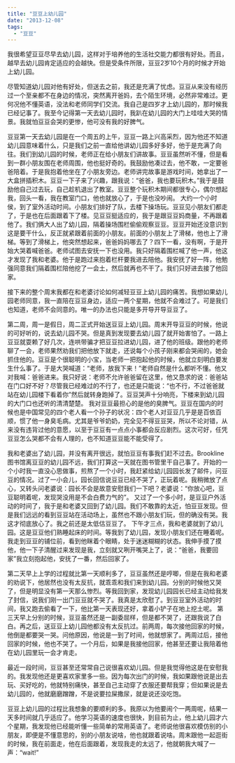 ```yaml
---
title: "豆豆上幼儿园"
date: "2013-12-08"
tags: 
  - "豆豆"
---
```


我很希望豆豆尽早去幼儿园，这样对于培养他的生活社交能力都很有好处。而且，越早去幼儿园肯定适应的会越快。但是受条件所限，豆豆2岁10个月的时候才开始上幼儿园。

尽管知道幼儿园对他有好处，但送去之前，我还是充满了忧虑。豆豆从来没有经历过一个至亲都不在身边的情况，突然离开爸妈，去个陌生环境，必然非常难过。更何况他不懂英语，没法和老师同学们交流。我自己是四岁才上幼儿园的，那时候我已经记事了。我至今记得第一天去幼儿园时，我趴在幼儿园的大门上哇哇大哭的情景。我就怕豆豆会哭的更惨，他可没有我的好脾气。

豆豆第一天去幼儿园是在一个周五的上午，豆豆一路上兴高采烈，因为他还不知道幼儿园意味着什么，只是我们之前一直给他讲幼儿园多好多好，他于是充满了向往。我们到幼儿园的时候，老师正在给小朋友们讲故事。豆豆虽然听不懂，但是看到一群小朋友围在老师周围，他也挺好奇的。我鼓励他凑过去，他不敢，一定要爸爸陪着。于是我抱着他坐在了小朋友旁边。老师讲完故事是游戏时间，她拿出了一大盒拼插积木。豆豆一下子来了兴趣，跟我说：“爸爸，我也要玩积木。”我于是鼓励他自己过去玩，自己趁机退出了教室。豆豆整个玩积木期间都很专心，偶尔想起我，回头一看，我在教室门口，他也就放心了，于是也没吵闹。 大约一个小时侯，到了室外活动时间。小朋友们排好了队，去楼下操场玩。豆豆见小朋友们都走了，于是也在后面跟着下了楼。见豆豆挺适应的，我于是跟豆豆妈商量，不再跟着他了。我们俩大人出了幼儿园，隔着操场围栏偷偷观察豆豆。豆豆开始还没意识到这是要干什么，反正就紧跟着前面的小朋友。前面的小朋友上了滑梯，他也上了滑梯。等到了滑梯上，他突然想起来，爸爸妈妈哪去了？四下一看，没有啊，于是开始大哭着喊爸爸。老师试图去安抚一下也没用。我只好隔着围栏喊了他一声，他这才发现了我和老婆。他于是跑过来抱着栏杆要我进去陪他。我安抚了好一阵，他勉强同意我们隔着围栏陪他挖了一会土，然后就再也不干了。我们只好进去接了他回家。

接下来的整个周末我都在和老婆讨论如何减轻豆豆上幼儿园的痛苦。我想如果幼儿园老师同意，我一直陪在豆豆身边，适应一两个星期，他就不会难过了。可是我们也知道，老师不会同意的。唯一的办法也只能是多开导开导豆豆了。

第二周，周一是假日，周二正式开始送豆豆上幼儿园。周末开导豆豆的时候，他说的可好听的，说去幼儿园不哭。但是真到发现要去幼儿园了就开始害怕了。一路上豆豆就耍赖了好几次，连哄带骗才把豆豆拉进幼儿园，进了他的班级。跟他的老师聊了一会，老师果然劝我们把他放下就走，还说每个小孩子刚来都会哭闹的，她会抓住他的。豆豆是个很聪明的小宝，当老师一把抱起他的时候，他就立刻明白要发生什么事了。于是大哭喊道：“老师，放我下来！”老师自然是什么都听不懂。他又对我喊：爸爸进来。我只好说：老师不允许爸爸留在这里，他又恳求的说：爸爸站在门口好不好？尽管我已经难过的不行了，也还是只能说：“也不行，不过爸爸就站在幼儿园楼下看着你”然后就转身跑掉了。豆豆哭声十分响亮，下楼来到幼儿园的大门口也还听的清清楚楚。 我对豆豆最担心的是他的臭脾气。豆豆在国内的时候也是中国常见的四个老人看一个孙子的状况：四个老人对豆豆几乎是是百依百顺，惯了他一身臭毛病。尤其是爷爷奶奶，完全见不得豆豆哭，所以不论对错，从来没有违背过他的意愿，以至于豆豆有一点点小事都会反应剧烈。这次可好，任凭豆豆怎么哭都不会有人理的，也不知道豆豆能不能受得了。

我和老婆出了幼儿园，并没有离开很远，就怕豆豆有事我们赶不过去。Brookline 图书馆离豆豆的幼儿园不远，我们打算这一天就在图书管里干自己事了。开始的一个小时我一直没心思做事，煎熬了一个小时，我赶紧给幼儿园园长发了邮件，问豆豆的情况。过了一小会儿，园长回信说豆豆已经不哭了，正玩着呢。我稍微放了点心，又转头问老婆说：园长不会是故意安慰我们一下吧？老婆说：“你放心吧，豆豆聪明着呢，发现哭没用是不会白费力气的”。 又过了一个多小时，是豆豆户外活动的时间了，我于是和老婆又回到了幼儿园。我们不敢靠的太近，怕豆豆发现。但是我们远远的看到豆豆站在活动场上，虽然也不跟小朋友们玩，但的确没有哭。我这才彻底放心了。我之前还是太低估豆豆了。 下午才三点，我和老婆就到了幼儿园。这是豆豆他们熟睡起床的时间。等我到了幼儿园，发现小朋友们还在睡着呢。我走到豆豆的铺位前，看到他眯着个眼睛，处于迷迷糊糊的状态。我伸手摸了摸他，他一下子清醒过来发现是我，立刻就又咧开嘴哭上了，说：“爸爸，我要回家”我立刻抱起他，安抚了一番，然后回家了。

第二天早上上学的过程就比第一天顺利多了，豆豆虽然还是哼唧，但是在我和老婆的劝说下，他居然也没有太反抗，就乖乖和我们来到幼儿园。分别的时候他又哭了，但是明显没有第一天那么惨烈。等我回到家，发现幼儿园园长已经主动给我发了封信，说我们刚一出门豆豆就不哭了。我真是太欣慰了。到豆豆室外活动的时间，我又跑去偷看了一下，他比第一天表现还好，拿着小铲子在地上挖土呢。 第三天早上分别的时候，豆豆虽然还是一副委屈样，但是都不哭了，还跟我说了白白。再之后，送豆豆上幼儿园他都没有太反抗过。前两周，每次接他回家的时候，他倒是都要哭一哭。问他原因，他说是一到了时间，他就想家了。两周过后，接他回家的时候，他也不哭了。一个月后，如果是我接他回家，他甚至还要让我陪着他在幼儿园里玩一会才肯走。

最近一段时间，豆豆甚至还常常自己说很喜欢幼儿园。但是我觉得他这是在安慰我的。我发现他还是更喜欢家里多一些。因为每次出门的时候，我如果跟他说是出去玩、买好吃的，他就特别痛快，甚至自己主动穿了衣服还要帮我穿；但如果说是去幼儿园的，他就磨磨蹭蹭，不是说要拉屎撒尿，就是说还没吃饱。

豆豆上幼儿园的过程比我想象的要顺利的多。我原以为他要闹个一两周呢，结果一天多时间就几乎适应了。他学习英语的速度也很快，到目前为止，他上幼儿园才六个星期，我发现他已经能听懂一些简单的常用英语了。老师说他很喜欢模仿别的小朋友，即便是不懂意思的，别的小朋友说啥，他也就跟着说啥。周末跟他一起逛街的时候，我在前面走，他在后面跟着，发现我走的太远了，他就朝我大喊了一声：“wait!”
